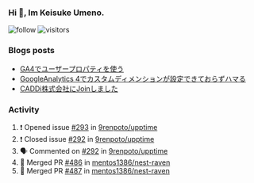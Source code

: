 ### Hi 👋, Im Keisuke Umeno.

<!--
**9renpoto/9renpoto** is a ✨ _special_ ✨ repository because its `README.md` (this file) appears on your GitHub profile.

Here are some ideas to get you started:

- 🔭 I’m currently working on ...
- 🌱 I’m currently learning ...
- 👯 I’m looking to collaborate on ...
- 🤔 I’m looking for help with ...
- 💬 Ask me about ...
- 📫 How to reach me: ...
- 😄 Pronouns: ...
- ⚡ Fun fact: ...
-->

![follow](https://img.shields.io/github/followers/9renpoto?label=Follow&style=social)
![visitors](https://komarev.com/ghpvc/?username=9renpoto&label=Profile%20views&color=0e75b6&style=flat)

### Blogs posts

<!-- BLOG-POST-LIST:START -->
- [GA4でユーザープロパティを使う](https://9renpoto.dev/2021/02/21/google-analytics-4-user-properties/)
- [GoogleAnalytics 4でカスタムディメンションが設定できておらずハマる](https://9renpoto.dev/2021/02/13/google-analytics-4/)
- [CADDi株式会社にJoinしました](https://9renpoto.dev/2020/12/05/join/)
<!-- BLOG-POST-LIST:END -->

### Activity

<!--START_SECTION:activity-->
1. ❗️ Opened issue [#293](https://github.com/9renpoto/upptime/issues/293) in [9renpoto/upptime](https://github.com/9renpoto/upptime)
2. ❗️ Closed issue [#292](https://github.com/9renpoto/upptime/issues/292) in [9renpoto/upptime](https://github.com/9renpoto/upptime)
3. 🗣 Commented on [#292](https://github.com/9renpoto/upptime/issues/292) in [9renpoto/upptime](https://github.com/9renpoto/upptime)
4. 🎉 Merged PR [#486](https://github.com/mentos1386/nest-raven/pull/486) in [mentos1386/nest-raven](https://github.com/mentos1386/nest-raven)
5. 🎉 Merged PR [#487](https://github.com/mentos1386/nest-raven/pull/487) in [mentos1386/nest-raven](https://github.com/mentos1386/nest-raven)
<!--END_SECTION:activity-->

<!--START_SECTION:waka-->
<!--END_SECTION:waka-->
